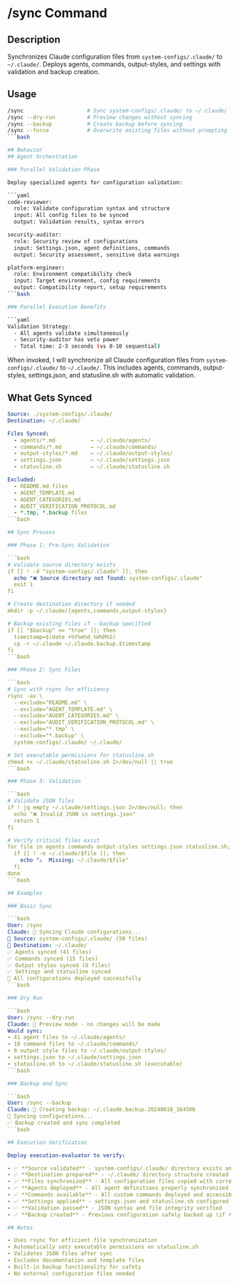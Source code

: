 # /sync Command

## Description

Synchronizes Claude configuration files from `system-configs/.claude/` to `~/.claude/`.
Deploys agents, commands, output-styles, and settings with validation and backup creation.

## Usage

```bash
/sync                    # Sync system-configs/.claude/ to ~/.claude/
/sync --dry-run          # Preview changes without syncing
/sync --backup           # Create backup before syncing
/sync --force            # Overwrite existing files without prompting
```bash

## Behavior
## Agent Orchestration

### Parallel Validation Phase

Deploy specialized agents for configuration validation:

```yaml
code-reviewer:
  role: Validate configuration syntax and structure
  input: All config files to be synced
  output: Validation results, syntax errors

security-auditor:
  role: Security review of configurations
  input: Settings.json, agent definitions, commands
  output: Security assessment, sensitive data warnings

platform-engineer:
  role: Environment compatibility check
  input: Target environment, config requirements
  output: Compatibility report, setup requirements
```bash

### Parallel Execution Benefits

```yaml
Validation Strategy:
  - All agents validate simultaneously
  - Security-auditor has veto power
  - Total time: 2-3 seconds (vs 8-10 sequential)
```


When invoked, I will synchronize all Claude configuration files from
`system-configs/.claude/` to `~/.claude/`. This includes agents, commands,
output-styles, settings.json, and statusline.sh with automatic validation.

## What Gets Synced

```yaml
Source: ./system-configs/.claude/
Destination: ~/.claude/

Files Synced:
  - agents/*.md           → ~/.claude/agents/
  - commands/*.md         → ~/.claude/commands/
  - output-styles/*.md    → ~/.claude/output-styles/
  - settings.json         → ~/.claude/settings.json
  - statusline.sh         → ~/.claude/statusline.sh

Excluded:
  - README.md files
  - AGENT_TEMPLATE.md
  - AGENT_CATEGORIES.md
  - AUDIT_VERIFICATION_PROTOCOL.md
  - *.tmp, *.backup files
```bash

## Sync Process

### Phase 1: Pre-Sync Validation

```bash
# Validate source directory exists
if [[ ! -d "system-configs/.claude" ]]; then
  echo "❌ Source directory not found: system-configs/.claude"
  exit 1
fi

# Create destination directory if needed
mkdir -p ~/.claude/{agents,commands,output-styles}

# Backup existing files if --backup specified
if [[ "$backup" == "true" ]]; then
  timestamp=$(date +%Y%m%d_%H%M%S)
  cp -r ~/.claude ~/.claude.backup.$timestamp
fi
```bash

### Phase 2: Sync Files

```bash
# Sync with rsync for efficiency
rsync -av \
  --exclude="README.md" \
  --exclude="AGENT_TEMPLATE.md" \
  --exclude="AGENT_CATEGORIES.md" \
  --exclude="AUDIT_VERIFICATION_PROTOCOL.md" \
  --exclude="*.tmp" \
  --exclude="*.backup" \
  system-configs/.claude/ ~/.claude/

# Set executable permissions for statusline.sh
chmod +x ~/.claude/statusline.sh 2>/dev/null || true
```bash

### Phase 3: Validation

```bash
# Validate JSON files
if ! jq empty ~/.claude/settings.json 2>/dev/null; then
  echo "❌ Invalid JSON in settings.json"
  return 1
fi

# Verify critical files exist
for file in agents commands output-styles settings.json statusline.sh; do
  if [[ ! -e ~/.claude/$file ]]; then
    echo "⚠️  Missing: ~/.claude/$file"
  fi
done
```bash

## Examples

### Basic Sync

```bash
User: /sync
Claude: 🔄 Syncing Claude configurations...
📁 Source: system-configs/.claude/ (50 files)
📁 Destination: ~/.claude/
✅ Agents synced (41 files)
✅ Commands synced (15 files)
✅ Output styles synced (8 files)
✅ Settings and statusline synced
🎯 All configurations deployed successfully
```bash

### Dry Run

```bash
User: /sync --dry-run
Claude: 📖 Preview mode - no changes will be made
Would sync:
- 41 agent files to ~/.claude/agents/
- 18 command files to ~/.claude/commands/
- 8 output style files to ~/.claude/output-styles/
- settings.json to ~/.claude/settings.json
- statusline.sh to ~/.claude/statusline.sh (executable)
```bash

### Backup and Sync

```bash
User: /sync --backup
Claude: 💾 Creating backup: ~/.claude.backup.20240818_164500
🔄 Syncing configurations...
✅ Backup created and sync completed
```bash

## Execution Verification

Deploy execution-evaluator to verify:

- ✅ **Source validated** - system-configs/.claude/ directory exists and accessible
- ✅ **Destination prepared** - ~/.claude/ directory structure created successfully
- ✅ **Files synchronized** - All configuration files copied with correct permissions
- ✅ **Agents deployed** - All agent definitions properly synchronized
- ✅ **Commands available** - All custom commands deployed and accessible
- ✅ **Settings applied** - settings.json and statusline.sh configured correctly
- ✅ **Validation passed** - JSON syntax and file integrity verified
- ✅ **Backup created** - Previous configuration safely backed up (if requested)

## Notes

- Uses rsync for efficient file synchronization
- Automatically sets executable permissions on statusline.sh
- Validates JSON files after sync
- Excludes documentation and template files
- Built-in backup functionality for safety
- No external configuration files needed
